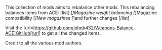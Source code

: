 This collection of mods aims to rebalance other mods.
This rebalancing balances items from ACE:
[list]
[*]Magazine weight balancing
[*]Magazine compatibility
[*]New magazines
[*]and further changes
[/list]

Visit the [url=https://github.com/johnb432/Weapons-Balance-ACE]GitHub[/url] to get all the changed items.

Credit to all the various mod authors.
